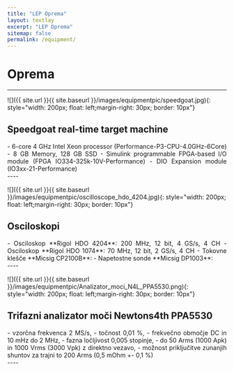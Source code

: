 ```yaml
---
title: "LEP Oprema"
layout: textlay
excerpt: "LEP Oprema"
sitemap: false
permalink: /equipment/
---
```


# Oprema

---

![]({{ site.url }}{{ site.baseurl }}/images/equipmentpic/speedgoat.jpg){: style="width: 200px; float: left;margin-right: 30px; border: 10px"}

## Speedgoat real-time target machine
<div style="text-align: justify">
- 6-core 4 GHz Intel Xeon processor (Performance-P3-CPU-4.0GHz-6Core)
- 8 GB Memory, 128 GB SSD
- Simulink programmable FPGA-based I/O module (FPGA IO334-325k-10V-Performance)
- DIO Expansion module (IO3xx-21-Performance)
</div>
---- 


![]({{ site.url }}{{ site.baseurl }}/images/equipmentpic/oscilloscope_hdo_4204.jpg){: style="width: 200px; float: left;margin-right: 30px; border: 10px"}

## Osciloskopi 
<div style="text-align: justify">
- Osciloskop **Rigol HDO 4204**: 200 MHz, 12 bit, 4 GS/s, 4 CH
- Osciloskop **Rigol HDO 1074**: 70 MHz, 12 bit, 2 GS/s, 4 CH
- Tokovne klešče **Micsig CP2100B**: 
- Napetostne sonde **Micsig DP1003**:
</div>
---- 


![]({{ site.url }}{{ site.baseurl }}/images/equipmentpic/Analizator_moci_N4L_PPA5530.png){: style="width: 200px; float: left;margin-right: 30px; border: 10px"}

## Trifazni analizator moči Newtons4th PPA5530
<div style="text-align: justify">
- vzorčna frekvenca 2 MS/s,
- točnost 0,01 %,
- frekvečno območje DC in 10 mHz do 2 MHz,
- fazna ločljivost 0,005 stopinje,
- do 50 Arms (1000 Apk) in 1000 Vrms (3000 Vpk) z direktno vezavo,
- možnost priključitve zunanjih shuntov za trajni to 200 Arms (0,5 mOhm +- 0,1 %)
</div>
---- 
